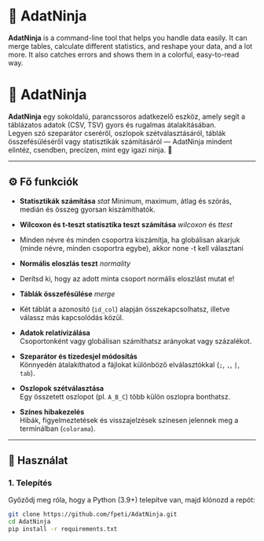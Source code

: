 # 🥷 AdatNinja
**AdatNinja** is a command-line tool that helps you handle data easily. It can merge tables, calculate different statistics, and reshape your data, and a lot more. It also catches errors and shows them in a colorful, easy-to-read way.

# 🥷 AdatNinja

**AdatNinja** egy sokoldalú, parancssoros adatkezelő eszköz, amely segít a táblázatos adatok (CSV, TSV) gyors és rugalmas átalakításában.  
Legyen szó szeparátor cseréről, oszlopok szétválasztásáról, táblák összefésüléséről vagy statisztikák számításáról — AdatNinja mindent elintéz, csendben, precízen, mint egy igazi ninja. 🥷

---

## ⚙️ Fő funkciók

- **Statisztikák számítása** *stat*
      Minimum, maximum, átlag és szórás, medián és összeg gyorsan kiszámíthatók.

- **Wilcoxon és t-teszt statisztika teszt számítása** *wilcoxon* és *ttest*
- Minden névre és minden csoportra kiszámítja, ha globálisan akarjuk (minde névre, minden csoportra egybe), akkor none -t kell választani
  

- **Normális eloszlás teszt** *normality*
- Derítsd ki, hogy az adott minta csoport normális eloszlást mutat e!
  
- **Táblák összefésülése** *merge*
- Két táblát a azonosító (`id_col`) alapján összekapcsolhatsz, illetve válassz más kapcsolódás közül.

- **Adatok relatívizálása**  
  Csoportonként vagy globálisan számíthatsz arányokat vagy százalékot.
  
- **Szeparátor és tizedesjel módosítás**  
  Könnyedén átalakíthatod a fájlokat különböző elválasztókkal (`;`, `,`, `|`, `tab`).

- **Oszlopok szétválasztása**  
  Egy összetett oszlopot (pl. `A_B_C`) több külön oszlopra bonthatsz.







- **Színes hibakezelés**  
  Hibák, figyelmeztetések és visszajelzések színesen jelennek meg a terminálban (`colorama`).

---

## 🚀 Használat

### 1. Telepítés

Győződj meg róla, hogy a Python (3.9+) telepítve van, majd klónozd a repót:

```bash
git clone https://github.com/fpeti/AdatNinja.git
cd AdatNinja
pip install -r requirements.txt
